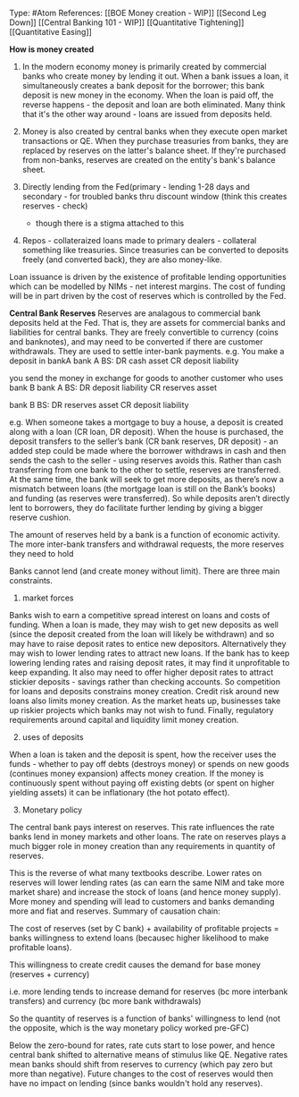 Type: #Atom 
References: [[BOE Money creation - WIP]] [[Second Leg Down]] [[Central Banking 101 - WIP]]
[[Quantitative Tightening]] [[Quantitative Easing]]

**How is money created**
1) In the modern economy money is primarily created by commercial banks who create money by lending it out. When a bank issues a loan, it simultaneously creates a bank deposit for the borrower; this bank deposit is new money in the economy. When the loan is paid off, the reverse happens - the deposit and loan are both eliminated. Many think that it's the other way around - loans are issued from deposits held.

2) Money is also created by central banks when they execute open market transactions or QE. When they purchase treasuries from banks, they are replaced by reserves on the latter's balance sheet. If they're purchased from non-banks, reserves are created on the entity's bank's balance sheet.

3) Directly lending from the Fed(primary - lending 1-28 days and secondary - for troubled banks thru discount window (think this creates reserves - check)
	- though there is a stigma attached to this
	
4) Repos - collateraized loans made to primary dealers - collateral something like treasuries. Since treasuries can be converted to deposits freely (and converted back), they are also money-like. 


Loan issuance is driven by the existence of profitable lending opportunities which can be modelled by NIMs - net interest margins. The cost of funding will be in part driven by the cost of reserves which is controlled by the Fed.




**Central Bank Reserves**
Reserves are analagous to commercial bank deposits held at the Fed. That is, they are assets for commercial banks and liabilities for central banks. They are freely convertible to currency (coins and banknotes), and may need to be converted if there are customer withdrawals. They are used to settle inter-bank payments. 
e.g.
You make a deposit in bankA
bank A BS:
DR cash asset
CR deposit liability

you send the money in exchange for goods to another customer who uses bank B
bank A BS:
DR deposit liability
CR reserves asset

bank B BS:
DR reserves asset
CR deposit liability

e.g.
When someone takes a mortgage to buy a house, a deposit is created along with a loan (CR loan, DR deposit). When the house is purchased, the deposit transfers to the seller’s bank (CR bank reserves, DR deposit) - an added step could be made where the borrower withdraws in cash and then sends the cash to the seller - using reserves avoids this. Rather than cash transferring from one bank to the other to settle, reserves are transferred. At the same time, the bank will seek to get more deposits, as there’s now a mismatch between loans (the mortgage loan is still on the Bank’s books) and funding (as reserves were transferred). So while deposits aren’t directly lent to borrowers, they do facilitate further lending by giving a bigger reserve cushion.

The amount of reserves held by a bank is a function of economic activity. The more inter-bank transfers and withdrawal requests, the more reserves they need to hold


Banks cannot lend (and create money without limit). There are three main constraints.

1) market forces 

Banks wish to earn a competitive spread interest on loans and costs of funding. When a loan is made, they may wish to get new deposits as well (since the deposit created from the loan will likely be withdrawn) and so may have to raise deposit rates to entice new depositors. Alternatively they may wish to lower lending rates to attract new loans. If the bank has to keep lowering lending rates and raising deposit rates, it may find it unprofitable to keep expanding. It also may need to offer higher deposit rates to attract stickier deposits - savings rather than checking accounts. So competition for loans and deposits constrains money creation. Credit risk around new loans also limits money creation. As the market heats up, businesses take up riskier projects which banks may not wish to fund. Finally, regulatory requirements around capital and liquidity limit money creation. 

2) uses of deposits

When a loan is taken and the deposit is spent, how the receiver uses the funds - whether to pay off debts (destroys money) or spends on new goods (continues money expansion) affects money creation. If the money is continuously spent without paying off existing debts (or spent on higher yielding assets) it can be inflationary (the hot potato effect).

3) Monetary policy

The central bank pays interest on reserves. This rate influences the rate banks lend in money markets and other loans. The rate on reserves plays a much bigger role in money creation than any requirements in quantity of reserves. 

This is the reverse of what many textbooks describe. Lower rates on reserves will lower lending rates (as can earn the same NIM and take more market share) and increase the stock of loans (and hence money supply). More money and spending will lead to customers and banks demanding more and fiat and reserves.
Summary of causation chain:

The cost of reserves (set by C bank) + availability of profitable projects = banks willingness to extend loans (becausec higher likelihood to make profitable loans).

This willingness to create credit causes the demand for base money (reserves + currency)

i.e. more lending tends to increase demand for reserves (bc more interbank transfers) and currency (bc more bank withdrawals)

So the quantity of reserves is a function of banks' willingness to lend (not the opposite, which is the way monetary policy worked pre-GFC)  

Below the zero-bound for rates, rate cuts start to lose power, and hence central bank shifted to alternative means of stimulus like QE. Negative rates mean banks should shift from reserves to currency (which pay zero but more than negative). Future changes to the cost of reserves would then have no impact on lending (since banks wouldn't hold any reserves).
  

